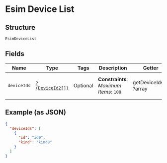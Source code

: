 
# Esim Device List

## Structure

`EsimDeviceList`

## Fields

| Name | Type | Tags | Description | Getter | Setter |
|  --- | --- | --- | --- | --- | --- |
| `deviceIds` | [`?(DeviceId2[])`](../../doc/models/device-id-2.md) | Optional | **Constraints**: *Maximum Items*: `100` | getDeviceIds(): ?array | setDeviceIds(?array deviceIds): void |

## Example (as JSON)

```json
{
  "deviceIds": [
    {
      "id": "id0",
      "kind": "kind8"
    }
  ]
}
```

